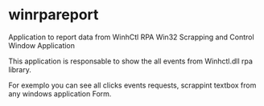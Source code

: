 # winrpareport
Application to report data from WinhCtl RPA Win32 Scrapping and Control Window Application

This application is responsable to show the all events from Winhctl.dll rpa library.

For exemplo you can see all clicks events requests, scrappint textbox from any windows application Form.
